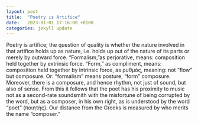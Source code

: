 ```yaml
---
layout: post
title:  "Poetry is Artifice"
date:   2023-01-01 17:16:00 +0100
categories: jekyll update
---
```



Poetry is artifice; the question of quality is whether the nature involved in that artifice holds up as nature, i.e. holds up out of the nature of its parts or merely by outward force. “Formalism,”as perjorative, means: composition held together by extrinsic force. “Form,” as compliment, means: composition held together by intrinsic force, as ρυθμός, meaning: not “flow” but composure. Or: “formalism” means posture, “form” composure. Moreover, there is a composure, and hence rhythm, not just of sound, but also of sense. From this it follows that the poet has his proximity to music not as a second-rate soundsmith with the misfortune of being corrupted by the word, but as a composer, in his own right, as is understood by the word “poet” (ποιητής). Our distance from the Greeks is measured by who merits the name “composer.” 
